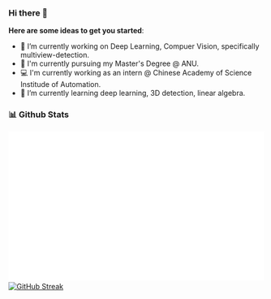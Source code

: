 ### Hi there 👋

**Here are some ideas to get you started**:

- 🔭 I’m currently working on Deep Learning, Compuer Vision, specifically multiview-detection.  
- 📖 I'm currently pursuing my Master's Degree @ ANU.  
- 💻 I'm currently working as an intern @ Chinese Academy of Science Institude of Automation.  
- 🌱 I’m currently learning deep learning, 3D detection, linear algebra.  

### 📊 Github Stats
<a href='https://github.com/ZichengDuan/github-stats-transparent'>
  
![Most Used Languages](https://github.com/ZichengDuan/github-stats-transparent/blob/output/generated/languages.svg)
[![GitHub Streak](http://github-readme-streak-stats.herokuapp.com?user=ZichengDuan&theme=flag-india&hide_border=true)](https://git.io/streak-stats)
</a>
